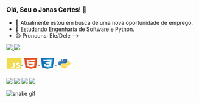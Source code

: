 ### Olá, Sou o Jonas Cortes! 👋


- 🔭 Atualmente estou em busca de uma nova oportunidade de emprego.
- 🌱 Estudando Engenharia de Software e Python.
- 😄 Pronouns: Ele/Dele
-->

 <div>
  <a href="https://github.com/JoncCortes">
  <img height="180em" src="https://github-readme-stats.vercel.app/api?username=JoncCortes&show_icons=true&theme=merko&include_all_commits=true&count_private=true"/>
  <img height="180em" src="https://github-readme-stats.vercel.app/api/top-langs/?username=JoncCortes&layout=compact&langs_count=16&theme=merko"/>
</div>

<div style="display: inline_block"><br>
  <img align="center" alt="Jon-Js" height="30" width="40" src="https://raw.githubusercontent.com/devicons/devicon/master/icons/javascript/javascript-plain.svg">
  <img align="center" alt="Jon-HTML" height="30" width="40" src="https://raw.githubusercontent.com/devicons/devicon/master/icons/html5/html5-original.svg">
  <img align="center" alt="Jon-CSS" height="30" width="40" src="https://raw.githubusercontent.com/devicons/devicon/master/icons/css3/css3-original.svg">
  <img align="center" alt="Jon-Python" height="30" width="40" src="https://raw.githubusercontent.com/devicons/devicon/master/icons/python/python-original.svg">
</div>

###

<div> 
  <a href="https://www.youtube.com/channel/UC73O9lQHSi4mwJ97gu8FikA" target="_blank"><img src="https://img.shields.io/badge/YouTube-FF0000?style=for-the-badge&logo=youtube&logoColor=white" target="_blank"></a>
  <a href="https://www.instagram.com/joncortes66/" target="_blank"><img src="https://img.shields.io/badge/-Instagram-%23E4405F?style=for-the-badge&logo=instagram&logoColor=white" target="_blank"></a>
  <a href = "mailto:joncortes66@gmail.com"><img src="https://img.shields.io/badge/-Gmail-%23333?style=for-the-badge&logo=gmail&logoColor=white" target="_blank"></a>
  <a href="https://www.linkedin.com/in/jonascortesdev/" target="_blank"><img src="https://img.shields.io/badge/-LinkedIn-%230077B5?style=for-the-badge&logo=linkedin&logoColor=white" target="_blank"></a> 
 
  ![snake gif](https://github.com/JoncCortes/JoncCortes/blob/output/github-contribution-grid-snake.svg)
 
</div>
